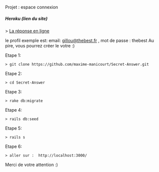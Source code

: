 Projet : espace connexion

<h5>Heroku (lien du site)</h5>
    >  <a href="https://thp-lille-secret.herokuapp.com/">La réponse en ligne</a>
    
   le profil exemple est: email: gillou@thebest.fr  , mot de passe : thebest
   Au pire, vous pourrez créer le votre :)


Etape 1:   

    > git clone https://github.com/maxime-manicourt/Secret-Answer.git

Etape 2: 

    > cd Secret-Answer
    
Etape 3:

    > rake db:migrate 
     
Etape 4:

    > rails db:seed
   
Etape 5:  

    > rails s
    
Etape 6:  

    > aller sur :  http://localhost:3000/
    
Merci de votre attention :)